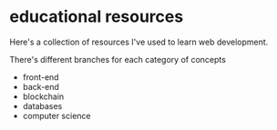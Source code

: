 # educational resources

Here's a collection of resources I've used to learn web development. 

There's different branches for each category of concepts

- front-end
- back-end
- blockchain
- databases
- computer science



